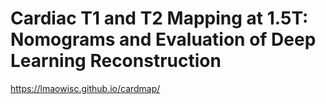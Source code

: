 # Cardiac T1 and T2 Mapping at 1.5T: Nomograms and Evaluation of Deep Learning Reconstruction
https://lmaowisc.github.io/cardmap/
